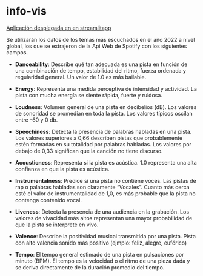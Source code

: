 # info-vis

[Aplicación desplegada en en streamlitapp](https://ordenador-info-vis-streamlit-app-albmpx.streamlitapp.com/)


Se utilizarán los datos de los temas más escuchados en el año 2022 a nivel global, los que se extrajeron de la Api Web de Spotify con los siguientes campos.

* **Danceability**: Describe qué tan adecuada es una pista en función de una combinación de tempo, estabilidad del ritmo, fuerza ordenada y regularidad general. Un valor de 1.0 es más bailable.

* **Energy**: Representa una medida perceptiva de intensidad y actividad. La pista con mucha energía se siente rápida, fuerte y ruidosa.

* **Loudness**: Volumen general de una pista en decibelios (dB). Los valores de sonoridad se promedian en toda la pista. Los valores típicos oscilan entre -60 y 0 db.

* **Speechiness**: Detecta la presencia de palabras habladas en una pista. Los valores superiores a 0,66 describen pistas que probablemente estén formadas en su totalidad por palabras habladas. Los valores por debajo de 0,33 significan que la canción no tiene discurso.

* **Acousticness**: Representa si la pista es acústica. 1.0 representa una alta confianza en que la pista es acústica.

* **Instrumentalness**: Predice si una pista no contiene voces. Las pistas de rap o palabras habladas son claramente “Vocales”. Cuanto más cerca esté el valor de instrumentalidad de 1,0, es más probable que la pista no contenga contenido vocal.

* **Liveness**: Detecta la presencia de una audiencia en la grabación. Los valores de vivacidad más altos representan una mayor probabilidad de que la pista se interprete en vivo.

* **Valence**: Describe la positividad musical transmitida por una pista. Pista con alto valencia sonido más positivo (ejmplo: feliz, alegre, eufórico)

* **Tempo**: El tempo general estimado de una pista en pulsaciones por minuto (BPM). El tempo es la velocidad o el ritmo de una pieza dada y se deriva directamente de la duración promedio del tiempo.
